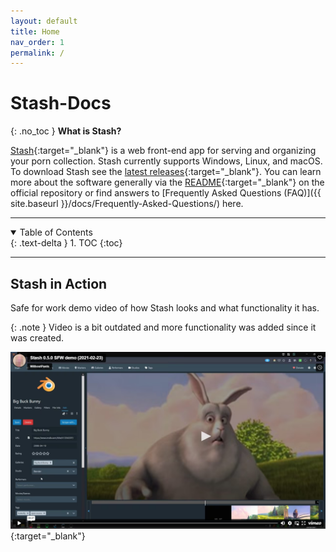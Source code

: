 ```yaml
---
layout: default
title: Home
nav_order: 1
permalink: /
---
```

# **Stash-Docs**
{: .no_toc }
**What is Stash?**

[Stash](https://stashapp.cc){:target="_blank"} is a web front-end app for serving and organizing your porn collection. Stash currently supports Windows, Linux, and macOS. To download Stash see the [latest releases](https://github.com/stashapp/stash/releases){:target="_blank"}. You can learn more about the software generally via the [README](https://github.com/stashapp/stash/blob/master/README.md){:target="_blank"} on the official repository or find answers to [Frequently Asked Questions (FAQ)]({{ site.baseurl }}/docs/Frequently-Asked-Questions/) here.

---

<details open markdown="block">
  <summary>
    Table of Contents
  </summary>
  {: .text-delta }
1. TOC
{:toc}
</details>

---

## Stash in Action

Safe for work demo video of how Stash looks and what functionality it has. 

{: .note }
Video is a bit outdated and more functionality was added since it was created. 

[![Stash 0.5.0 SFW demo (2021-02-23)](Home/assets/video.png)](https://player.vimeo.com/video/545323354 "Stash 0.5.0 SFW demo (2021-02-23)"){:target="_blank"}